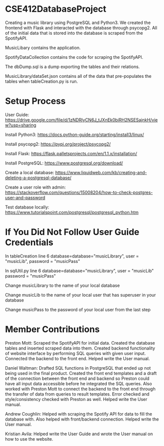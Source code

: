 # CSE412DatabaseProject
Creating a music library using PostgreSQL and Python3. We created the frontend with Flask and interacted with the database through psycopg2. All of the initial data that is stored into the database is scraped from the SpotifyAPI.

MusicLibary contains the application. 

SpotifyDataCollection contains the code for scraping the SpotifyAPI.

The dbDump.sql is a dump exporting the tables and their relations.

MusicLibrary/dataSet.json contains all of the data that pre-populates the tables when tableCreation.py is run. 

# Setup Process
User Guide: https://drive.google.com/file/d/1zNDRlyCN6J_tJXnEk0biRH2NSESajnkH/view?usp=sharing

Install Python3: https://docs.python-guide.org/starting/install3/linux/

Install psycopg2: https://pypi.org/project/psycopg2/

Install Flask: https://flask.palletsprojects.com/en/1.1.x/installation/

Install PostgreSQL: https://www.postgresql.org/download/

Create a local database: https://www.liquidweb.com/kb/creating-and-deleting-a-postgresql-database/

Create a user role with admin: https://stackoverflow.com/questions/15008204/how-to-check-postgres-user-and-password

Test database locally: https://www.tutorialspoint.com/postgresql/postgresql_python.htm

# If You Did Not Follow User Guide Credentials
In tableCreation line 6 database=database="musicLibrary", user = "musicLib", password = "musicPass"

In sqlUtil.py line 6 database=database="musicLibrary", user = "musicLib" password = "musicPass"

Change musicLibrary to the name of your local database

Change musicLib to the name of your local user that has superuser in your database

Change musicPass to the password of your local user from the last step

# Member Contributions
Preston Mott: Scraped the SpotifyAPI for initial data. Created the database tables and inserted scraped data into them. Created backend functionality of website interface by performing SQL queries with given user input. Connected the backend to the front end. Helped write the User manual. 

Daniel Waltman: Drafted SQL functions in PostgreSQL that ended up not being used in the final product. Created the front end templates and a draft of the connection between the front end and backend so Preston could have all input data accessible before he integrated the SQL queries. Also worked with Preston Mott to connect the backend to the front end through the transfer of data from queries to result templates. Error checked and style/consistency checked with Preston as well. Helped write the User manual.

Andrew Coughlin: Helped with scraping the Spotify API for data to fill the database with. Also helped with front/backend connection. Helped write the User manual.

Kristian Avila: Helped write the User Guide and wrote the User manual on how to use the website.
